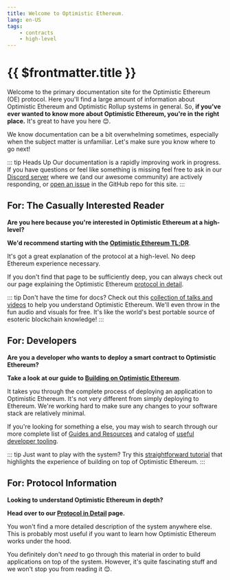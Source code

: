 ```yaml
---
title: Welcome to Optimistic Ethereum.
lang: en-US
tags:
    - contracts
    - high-level
---
```


# {{ $frontmatter.title }}

Welcome to the primary documentation site for the Optimistic Ethereum (OE) protocol.
Here you'll find a large amount of information about Optimistic Ethereum and Optimistic Rollup systems in general.
So, **if you've ever wanted to know more about Optimistic Ethereum, you're in the right place.**
It's great to have you here 😊.

We know documentation can be a bit overwhelming sometimes, especially when the subject matter is unfamiliar.
Let's make sure you know where to go next!

::: tip Heads Up
Our documentation is a rapidly improving work in progress.
If you have questions or feel like something is missing feel free to ask in our [Discord server](https://discord.gg/5TaAXGn2D8) where we (and our awesome community) are actively responding, or [open an issue](https://github.com/ethereum-optimism/community-hub/issues) in the GitHub repo for this site.
:::

## For: The Casually Interested Reader
**Are you here because you're interested in Optimistic Ethereum at a high-level?**

**We'd recommend starting with the [Optimistic Ethereum TL;DR](../protocol/tldr.md)**.

It's got a great explanation of the protocol at a high-level.
No deep Ethereum experience necessary.

If you don't find that page to be sufficiently deep, you can always check out our page explaining the Optimistic Ethereum [protocol in detail](../protocol/protocol.md).

::: tip Don't have the time for docs?
Check out this [collection of talks and videos](../resources/talks.md) to help you understand Optimistic Ethereum.
We'll even throw in the fun audio and visuals for free.
It's like the world's best portable source of esoteric blockchain knowledge!
:::

## For: Developers
**Are you a developer who wants to deploy a smart contract to Optimistic Ethereum?**

**Take a look at our guide to [Building on Optimistic Ethereum](../developers/integration.md)**.

It takes you through the complete process of deploying an application to Optimistic Ethereum.
It's not very different from simply deploying to Ethereum.
We're working hard to make sure any changes to your software stack are relatively minimal.

If you're looking for something a else, you may wish to search through our more complete list of [Guides and Resources](../resources/tutorials.md) and catalog of [useful developer tooling](../resources/tooling.md).

::: tip Just want to play with the system?
Try this [straightforward tutorial](../../tutorial) that highlights the experience of building on top of Optimistic Ethereum.
:::

## For: Protocol Information
**Looking to understand Optimistic Ethereum in depth?**

**Head over to our [Protocol in Detail](../protocol/protocol.md) page.**

You won't find a more detailed description of the system anywhere else.
This is probably most useful if you want to learn how Optimistic Ethereum works under the hood.

You definitely don't *need* to go through this material in order to build applications on top of the system.
However, it's quite fascinating stuff and we won't stop you from reading it 😊.